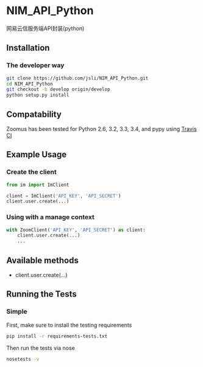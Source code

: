 # NIM_API_Python

网易云信服务端API封装(python)


Installation
------------

### The developer way

```sh
git clone https://github.com/jsli/NIM_API_Python.git
cd NIM_API_Python
git checkout -b develop origin/develop
python setup.py install
```

Compatability
-------------

Zoomus has been tested for Python 2.6, 3.2, 3.3, 3.4, and pypy using [Travis CI](https://travis-ci.org/actmd/zoomus)

Example Usage
-------------

### Create the client

```python
from im import ImClient

client = ImClient('API_KEY', 'API_SECRET')
client.user.create(...)
```

### Using with a manage context

```python
with ZoomClient('API_KEY', 'API_SECRET') as client:
    client.user.create(...)
    ...
```


Available methods
-----------------

* client.user.create(...)



Running the Tests
-----------------

### Simple

First, make sure to install the testing requirements

```sh
pip install -r requirements-tests.txt
```

Then run the tests via nose

```sh
nosetests -v
```
